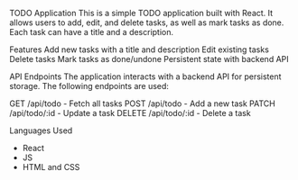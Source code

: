 TODO Application
This is a simple TODO application built with React. It allows users to add, edit, and delete tasks, as well as mark tasks as done. Each task can have a title and a description.

Features
Add new tasks with a title and description
Edit existing tasks
Delete tasks
Mark tasks as done/undone
Persistent state with backend API

API Endpoints
The application interacts with a backend API for persistent storage. The following endpoints are used:

GET /api/todo - Fetch all tasks
POST /api/todo - Add a new task
PATCH /api/todo/:id - Update a task
DELETE /api/todo/:id - Delete a task

Languages Used
- React
- JS
- HTML and CSS
